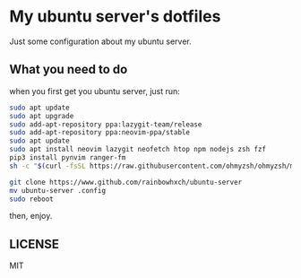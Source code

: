 # My ubuntu server's dotfiles

Just some configuration about my ubuntu server.

## What you need to do

when you first get you ubuntu server, just run:
```bash
sudo apt update
sudo apt upgrade
sudo add-apt-repository ppa:lazygit-team/release
sudo add-apt-repository ppa:neovim-ppa/stable
sudo apt update
sudo apt install neovim lazygit neofetch htop npm nodejs zsh fzf
pip3 install pynvim ranger-fm
sh -c "$(curl -fsSL https://raw.githubusercontent.com/ohmyzsh/ohmyzsh/master/tools/install.sh)"

git clone https://www.github.com/rainbowhxch/ubuntu-server
mv ubuntu-server .config
sudo reboot
```
then, enjoy.

## LICENSE

MIT
